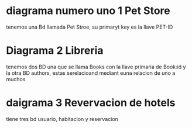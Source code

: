 # diagrama numero uno 1 Pet Store

tenemos una Bd llamada Pet Stroe,
su primaryt key es la llave PET-ID

# Diagrama 2 Libreria

tenemos dos BD una que se llama Books con la llave primaria de Book:id
y la otra BD authors, estas serelacioand mediant euna relacion de uno a muchos

# daigrama 3 Revervacion de hotels

tiene tres bd usuario, habitacion y reservacion
